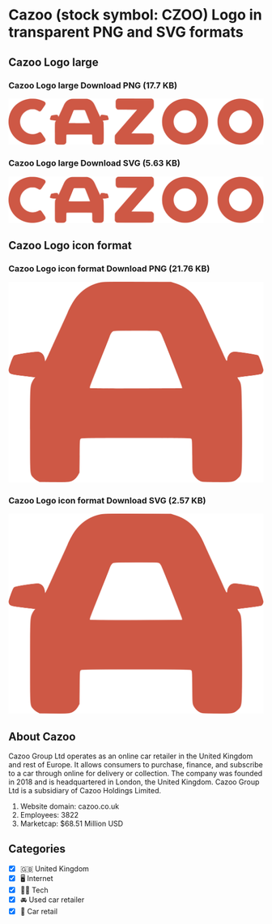 # Cazoo (stock symbol: CZOO) Logo in transparent PNG and SVG formats

## Cazoo Logo large

### Cazoo Logo large Download PNG (17.7 KB)

![Cazoo Logo large Download PNG (17.7 KB)](/img/orig/CZOO_BIG-0744f9d4.png)

### Cazoo Logo large Download SVG (5.63 KB)

![Cazoo Logo large Download SVG (5.63 KB)](/img/orig/CZOO_BIG-94fe314b.svg)

## Cazoo Logo icon format

### Cazoo Logo icon format Download PNG (21.76 KB)

![Cazoo Logo icon format Download PNG (21.76 KB)](/img/orig/CZOO-63d79c9d.png)

### Cazoo Logo icon format Download SVG (2.57 KB)

![Cazoo Logo icon format Download SVG (2.57 KB)](/img/orig/CZOO-b88bc776.svg)

## About Cazoo

Cazoo Group Ltd operates as an online car retailer in the United Kingdom and rest of Europe. It allows consumers to purchase, finance, and subscribe to a car through online for delivery or collection. The company was founded in 2018 and is headquartered in London, the United Kingdom. Cazoo Group Ltd is a subsidiary of Cazoo Holdings Limited.

1. Website domain: cazoo.co.uk
2. Employees: 3822
3. Marketcap: $68.51 Million USD


## Categories
- [x] 🇬🇧 United Kingdom
- [x] 🖥️ Internet
- [x] 👩‍💻 Tech
- [x] 🚘 Used car retailer
- [x] 🚗 Car retail
